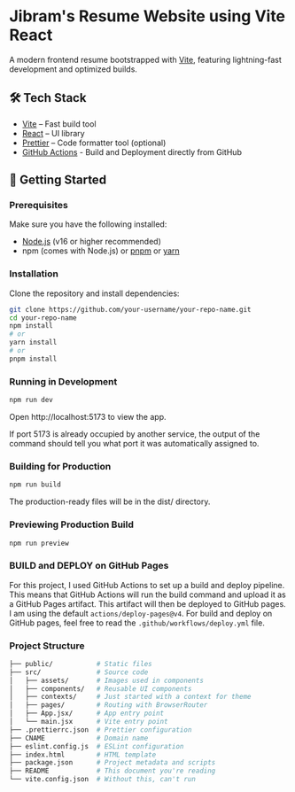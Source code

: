 # Jibram's Resume Website using Vite React

A modern frontend resume bootstrapped with [Vite](https://vitejs.dev/), featuring lightning-fast development and optimized builds.

## 🛠️ Tech Stack

- [Vite](https://vitejs.dev/) – Fast build tool
- [React](https://reactjs.org/) – UI library
- [Prettier](https://prettier.io/) – Code formatter tool (optional)
- [GitHub Actions](https://github.com/features/actions) - Build and Deployment directly from GitHub

## 🚀 Getting Started

### Prerequisites

Make sure you have the following installed:

- [Node.js](https://nodejs.org/) (v16 or higher recommended)
- npm (comes with Node.js) or [pnpm](https://pnpm.io/) or [yarn](https://yarnpkg.com/)

### Installation

Clone the repository and install dependencies:

```bash
git clone https://github.com/your-username/your-repo-name.git
cd your-repo-name
npm install
# or
yarn install
# or
pnpm install
```

### Running in Development

```bash
npm run dev
```

Open http://localhost:5173 to view the app.

If port 5173 is already occupied by another service, the output of the command should tell you what port it was automatically assigned to.

### Building for Production

```bash
npm run build
```

The production-ready files will be in the dist/ directory.

### Previewing Production Build

```bash
npm run preview
```

### BUILD and DEPLOY on GitHub Pages

For this project, I used GitHub Actions to set up a build and deploy pipeline. This means that GitHub Actions will run the build command and upload it as a GitHub Pages artifact. This artifact will then be deployed to GitHub pages. I am using the default `actions/deploy-pages@v4`. For build and deploy on GitHub pages, feel free to read the `.github/workflows/deploy.yml` file.

### Project Structure

```bash
├── public/           # Static files
├── src/              # Source code
│   ├── assets/       # Images used in components
│   ├── components/   # Reusable UI components
│   ├── contexts/     # Just started with a context for theme
│   ├── pages/        # Routing with BrowserRouter
│   ├── App.jsx/      # App entry point
│   └── main.jsx      # Vite entry point
├── .prettierrc.json  # Prettier configuration
├── CNAME             # Domain name
├── eslint.config.js  # ESLint configuration
├── index.html        # HTML template
├── package.json      # Project metadata and scripts
├── README            # This document you're reading
└── vite.config.json  # Without this, can't run

```
